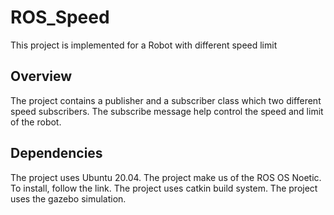 # ROS_Speed
This project is implemented for a Robot with different speed limit

## Overview
The project contains a publisher and a subscriber class which two different speed subscribers. The subscribe message help control the speed and limit of the robot.

## Dependencies
The project uses Ubuntu 20.04.
The project make us of the ROS OS Noetic. To install, follow the link.
The project uses catkin build system.
The project uses the gazebo simulation.

